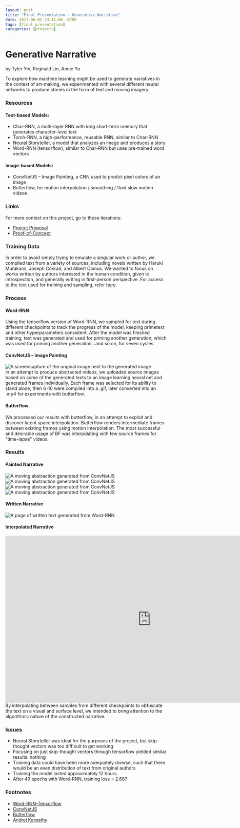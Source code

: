 ```yaml
---
layout: post
title: "Final Presentation – Generative Narrative"
date: 2017-06-05 23:11:00 -0700
tags: [final presentation]
categories: [projects]
---
```


# Generative Narrative
by Tyler Yin, Reginald Lin, Annie Yu  

To explore how machine learning might be used to generate narratives in the context of art-making, we experimented with several different neural networks to produce stories in the form of text and moving imagery. 




### Resources
#### Text-based Models:
  - Char-RNN, a multi-layer RNN with long short-term memory that generates character-level text
  - Torch-RNN, a high-performance, reusable RNN, similar to Char-RNN
  - Neural Storyteller, a model that analyzes an image and produces a story
  - Word-RNN (tensorflow), similar to Char-RNN but uses pre-trained word vectors  
  
#### Image-based Models:
  - ConvNetJS – Image Painting, a CNN used to predict pixel colors of an image
  - Butterflow, for motion interpolation / smoothing / fluid slow motion videos  


### Links  
For more context on this project, go to these iterations:
  - [Project Proposal](https://publicityreform.github.io/findbyimage/generative-narrative-project-proposal.html)
  - [Proof-of-Concept](https://publicityreform.github.io/findbyimage/generative-narrative-proof-of-concept.html)
  
  
### Training Data  
In order to avoid simply trying to emulate a singular work or author, we compiled text from a variety of sources, including novels written by Haruki Murakami, Joseph Conrad, and Albert Camus. We wanted to focus on works written by authors interested in the human condition, given to introspection, and generally writing in first-person perspective. For access to the text used for training and sampling, refer [here](assets/a-r-t-folder/fpn.txt).


### Process
#### Word-RNN
Using the tensorflow version of Word-RNN, we sampled for text during different checkpoints to track the progress of the model, keeping primetext and other hyperparameters consistent. After the model was finished training, text was generated and used for priming another generation, which was used for priming another generation...and so on, for seven cycles.

#### ConvNetJS – Image Painting 
![A screencapture of the original image next to the generated image](assets/a-r-t-folder/5.PNG)  
In an attempt to produce abstracted videos, we uploaded source images based on some of the generated texts to an image learning neural net and generated frames individually. Each frame was selected for its ability to stand alone, then 6-10 were compiled into a .gif, later converted into an .mp4 for experiments with butterflow.

#### Butterflow
We processed our results with butterflow, in an attempt to exploit and discover latent space interpolation. Butterflow renders intermediate frames between existing frames using motion interpolation. The most successful and desirable usage of BF was interpolating with few source frames for "time-lapse" videos. 


### Results  
#### Painted Narrative  
![A moving abstraction generated from ConvNetJS](assets/a-r-t-folder/n1.gif)
![A moving abstraction generated from ConvNetJS](assets/a-r-t-folder/n2.gif)
![A moving abstraction generated from ConvNetJS](assets/a-r-t-folder/n3_1.gif)
![A moving abstraction generated from ConvNetJS](assets/a-r-t-folder/n4.gif)


#### Written Narrative  
![A page of written text generated from Word-RNN](assets/a-r-t-folder/word-rnn-cycle.png)  


#### Interpolated Narrative  
<iframe src="https://player.vimeo.com/video/220438705?title=0&byline=0&portrait=0" width="905" height="521" frameborder="0" webkitallowfullscreen mozallowfullscreen allowfullscreen></iframe>  
By interpolating between samples from different checkpoints to obfuscate the text on a visual and surface level, we intended to bring attention to the algorithmic nature of the constructed narrative. 


### Issues  
  - Neural Storyteller was ideal for the purposes of the project, but skip-thought vectors was too difficult to get working
  - Focusing on just skip-thought vectors through tensorflow yielded similar results: nothing
  - Training data could have been more adequately diverse, such that there would be an even distribution of text from original authors  
  - Training the model lasted approximately 12 hours
  - After 49 epochs with Word-RNN, training loss = 2.687


### Footnotes
  - [Word-RNN-Tensorflow](https://github.com/hunkim/word-rnn-tensorflow)
  - [ConvNetJS](http://cs.stanford.edu/people/karpathy/convnetjs/demo/image_regression.html) 
  - [Butterflow](https://github.com/dthpham/butterflow)
  - [Andrej Karpathy](http://cs.stanford.edu/people/karpathy/)

